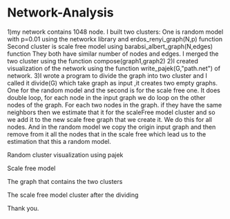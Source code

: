 # Network-Analysis
1)my network contains 1048 node.
I built two clusters: 
One is random model with p=0.01 using the networkx library and erdos_renyi_graph(N,p) function
Second cluster is scale free model using barabsi_albert_graph(N,edges) function
They both have similar number of nodes and edges.
I merged the two cluster using the function compose(graph1,graph2)
2)I created visualization of the network using the function write_pajek(G,"path.net") of network.
3)I wrote a program to divide the graph into two cluster and I called it divide(G) which take graph as input ,it creates two empty graphs. One for the random model and the second is for the scale free one.
It does double loop, for each node in the input graph we do loop on the other nodes of the graph. For each two nodes in the graph.
if they have the same neighbors then we estimate that it for the scaleFree model cluster and so we add it to the new scale free graph that we create it.
We do this for all nodes.
And in the random model we copy the origin input graph and then remove from it all the nodes that in the scale free which lead us to the estimation that this a random model.

Random cluster visualization using pajek
 

Scale free model
 
The graph that contains the two clusters

The scale free model cluster after the dividing
 


Thank you.
